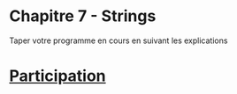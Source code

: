 # Chapitre 7 - Strings

Taper votre programme en cours en suivant les explications

# [Participation](Participation.md)


